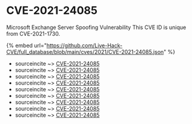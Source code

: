 # CVE-2021-24085

Microsoft Exchange Server Spoofing Vulnerability This CVE ID is unique from CVE-2021-1730.

{% embed url="https://github.com/Live-Hack-CVE/full_database/blob/main/cves/2021/CVE-2021-24085.json" %}


* sourceincite ~> [CVE-2021-24085](https://www.alice-snow.ru/2021/database/cve-2021-24085/cve-2021-24085-sourceincite)
* sourceincite ~> [CVE-2021-24085](https://www.alice-snow.ru/2021/database/cve-2021-24085/cve-2021-24085-sourceincite)
* sourceincite ~> [CVE-2021-24085](https://www.alice-snow.ru/2021/database/cve-2021-24085/cve-2021-24085-sourceincite)
* sourceincite ~> [CVE-2021-24085](https://www.alice-snow.ru/2021/database/cve-2021-24085/cve-2021-24085-sourceincite)
* sourceincite ~> [CVE-2021-24085](https://www.alice-snow.ru/2021/database/cve-2021-24085/cve-2021-24085-sourceincite)
* sourceincite ~> [CVE-2021-24085](https://www.alice-snow.ru/2021/database/cve-2021-24085/cve-2021-24085-sourceincite)
* sourceincite ~> [CVE-2021-24085](https://www.alice-snow.ru/2021/database/cve-2021-24085/cve-2021-24085-sourceincite)
* sourceincite ~> [CVE-2021-24085](https://www.alice-snow.ru/2021/database/cve-2021-24085/cve-2021-24085-sourceincite)
* sourceincite ~> [CVE-2021-24085](https://www.alice-snow.ru/2021/database/cve-2021-24085/cve-2021-24085-sourceincite)
